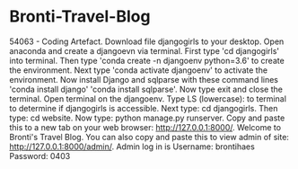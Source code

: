 # Bronti-Travel-Blog
54063 - Coding Artefact.
Download file djangogirls to your desktop.
Open anaconda and create a djangoevn via terminal.
First type 'cd djangogirls' into terminal.
Then type 'conda create -n djangoenv python=3.6' to create the environment.
Next type 'conda activate djangoenv' to activate the environment.
Now install Django and sqlparse with these command lines 'conda install django' 'conda install sqlparse'.
Now type exit and close the terminal.
Open terminal on the djangoenv.
Type LS (lowercase): to terminal to determine if djangogirls is accessible.
Next type: cd djangogirls. 
Then type: cd website.
Now type: python manage.py runserver.
Copy and paste this to a new tab on your web browser: http://127.0.0.1:8000/.
Welcome to Bronti's Travel Blog.
You can also copy and paste this to view admin of site: http://127.0.0.1:8000/admin/. Admin log in is Username: brontihaes Password: 0403
